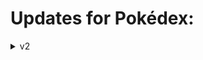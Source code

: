 # Updates for Pokédex:

<details><summary>v2</summary>
  👉 Added Navigation System (Next and Previous) <br>
  👉 Popup if you type wrong Pokemon name or Pokemon id
</details>

